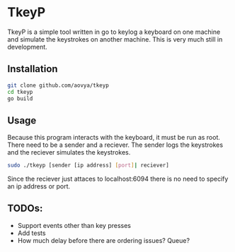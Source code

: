 # TkeyP

TkeyP is a simple tool written in go to keylog a keyboard on one machine and simulate the keystrokes on another machine. This is very much still in development.

## Installation

```bash
git clone github.com/aovya/tkeyp
cd tkeyp
go build
```

## Usage

Because this program interacts with the keyboard, it must be run as root. There need to be a sender and a reciever. The sender logs the keystrokes and the reciever simulates the keystrokes.

```bash
sudo ./tkeyp [sender [ip address] [port]| reciever] 
```

Since the reciever just attaces to localhost:6094 there is no need to specify an ip address or port.

## TODOs:

* Support events other than key presses
* Add tests
* How much delay before there are ordering issues? Queue?
